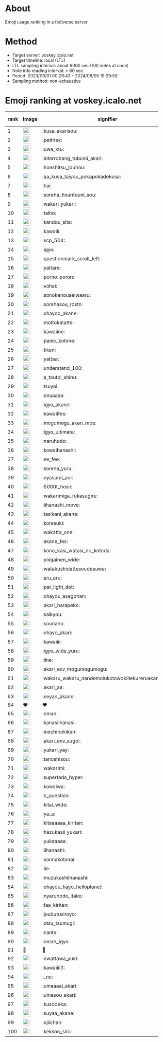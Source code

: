 # About
Emoji usage ranking in a fediverse server

# Method
- Target server: voskey.icalo.net
- Target timeline: local (LTL)
- LTL sampling interval: about 6060 sec (100 notes at once)
- Note info reading interval: > 60 sec
- Period: 2023/06/01 00:26:43 - 2024/08/05 19:39:50 
- Sampling method: non-exhaustive

# Emoji ranking at voskey.icalo.net

|rank|image|signifier|type|frequency score|
|----|----|----|----|----|
|1|<img height="24" src="https://voskey.icalo.net/emoji/kusa_akarisou.webp">|:kusa_akarisou:|custom|29861|
|2|<img height="24" src="https://voskey.icalo.net/emoji/petthex.webp">|:petthex:|custom|21622|
|3|<img height="24" src="https://voskey.icalo.net/emoji/uwa_xtu.webp">|:uwa_xtu:|custom|11894|
|4|<img height="24" src="https://voskey.icalo.net/emoji/interrobang_tubomi_akari.webp">|:interrobang_tubomi_akari:|custom|11554|
|5|<img height="24" src="https://voskey.icalo.net/emoji/honshitsu_jouhou.webp">|:honshitsu_jouhou:|custom|9062|
|6|<img height="24" src="https://voskey.icalo.net/emoji/aa_kusa_taiyou_pokapokadekusa.webp">|:aa_kusa_taiyou_pokapokadekusa:|custom|8755|
|7|<img height="24" src="https://voskey.icalo.net/emoji/hai.webp">|:hai:|custom|7900|
|8|<img height="24" src="https://voskey.icalo.net/emoji/soreha_hountouni_sou.webp">|:soreha_hountouni_sou:|custom|7031|
|9|<img height="24" src="https://voskey.icalo.net/emoji/wakari_yukari.webp">|:wakari_yukari:|custom|6772|
|10|<img height="24" src="https://voskey.icalo.net/emoji/taiho.webp">|:taiho:|custom|6668|
|11|<img height="24" src="https://voskey.icalo.net/emoji/kandou_sita.webp">|:kandou_sita:|custom|6056|
|12|<img height="24" src="https://voskey.icalo.net/emoji/kawaiii.webp">|:kawaiii:|custom|6054|
|13|<img height="24" src="https://voskey.icalo.net/emoji/scp_504.webp">|:scp_504:|custom|5711|
|14|<img height="24" src="https://voskey.icalo.net/emoji/igyo.webp">|:igyo:|custom|4479|
|15|<img height="24" src="https://voskey.icalo.net/emoji/questionmark_scroll_left.webp">|:questionmark_scroll_left:|custom|4454|
|16|<img height="24" src="https://voskey.icalo.net/emoji/yattare.webp">|:yattare:|custom|4436|
|17|<img height="24" src="https://voskey.icalo.net/emoji/porno_poron.webp">|:porno_poron:|custom|4361|
|18|<img height="24" src="https://voskey.icalo.net/emoji/vohai.webp">|:vohai:|custom|4146|
|19|<img height="24" src="https://voskey.icalo.net/emoji/sonokanouseiwaaru.webp">|:sonokanouseiwaaru:|custom|4116|
|20|<img height="24" src="https://voskey.icalo.net/emoji/sorehasou_rostn.webp">|:sorehasou_rostn:|custom|3957|
|21|<img height="24" src="https://voskey.icalo.net/emoji/ohayoo_akane.webp">|:ohayoo_akane:|custom|3943|
|22|<img height="24" src="https://voskey.icalo.net/emoji/mottokatatte.webp">|:mottokatatte:|custom|3703|
|23|<img height="24" src="https://voskey.icalo.net/emoji/kawaiine.webp">|:kawaiine:|custom|3619|
|24|<img height="24" src="https://voskey.icalo.net/emoji/panic_kotone.webp">|:panic_kotone:|custom|3612|
|25|<img height="24" src="https://voskey.icalo.net/emoji/tiken.webp">|:tiken:|custom|3588|
|26|<img height="24" src="https://voskey.icalo.net/emoji/yattaa.webp">|:yattaa:|custom|3588|
|27|<img height="24" src="https://voskey.icalo.net/emoji/understand_100.webp">|:understand_100:|custom|3540|
|28|<img height="24" src="https://voskey.icalo.net/emoji/a_toutoi_shinu.webp">|:a_toutoi_shinu:|custom|3286|
|29|<img height="24" src="https://voskey.icalo.net/emoji/tsuyoi.webp">|:tsuyoi:|custom|3241|
|30|<img height="24" src="https://voskey.icalo.net/emoji/onuaaaa.webp">|:onuaaaa:|custom|3049|
|31|<img height="24" src="https://voskey.icalo.net/emoji/igyo_akane.webp">|:igyo_akane:|custom|2981|
|32|<img height="24" src="https://voskey.icalo.net/emoji/kawaiifes.webp">|:kawaiifes:|custom|2833|
|33|<img height="24" src="https://voskey.icalo.net/emoji/mogumogu_akari_moe.webp">|:mogumogu_akari_moe:|custom|2831|
|34|<img height="24" src="https://voskey.icalo.net/emoji/igyo_ultimate.webp">|:igyo_ultimate:|custom|2785|
|35|<img height="24" src="https://voskey.icalo.net/emoji/naruhodo.webp">|:naruhodo:|custom|2777|
|36|<img height="24" src="https://voskey.icalo.net/emoji/kowaihanashi.webp">|:kowaihanashi:|custom|2700|
|37|<img height="24" src="https://voskey.icalo.net/emoji/ee_fee.webp">|:ee_fee:|custom|2555|
|38|<img height="24" src="https://voskey.icalo.net/emoji/sorena_yuru.webp">|:sorena_yuru:|custom|2553|
|39|<img height="24" src="https://voskey.icalo.net/emoji/oyasumi_aoi.webp">|:oyasumi_aoi:|custom|2505|
|40|<img height="24" src="https://voskey.icalo.net/emoji/5000t_hosii.webp">|:5000t_hosii:|custom|2469|
|41|<img height="24" src="https://voskey.icalo.net/emoji/wakarimiga_fukasugiru.webp">|:wakarimiga_fukasugiru:|custom|2423|
|42|<img height="24" src="https://voskey.icalo.net/emoji/iihanashi_move.webp">|:iihanashi_move:|custom|2373|
|43|<img height="24" src="https://voskey.icalo.net/emoji/tasikani_akane.webp">|:tasikani_akane:|custom|2180|
|44|<img height="24" src="https://voskey.icalo.net/emoji/koresuki.webp">|:koresuki:|custom|2154|
|45|<img height="24" src="https://voskey.icalo.net/emoji/wakatta_one.webp">|:wakatta_one:|custom|2154|
|46|<img height="24" src="https://voskey.icalo.net/emoji/akane_fes.webp">|:akane_fes:|custom|2145|
|47|<img height="24" src="https://voskey.icalo.net/emoji/kono_kasi_watasi_no_kotoda.webp">|:kono_kasi_watasi_no_kotoda:|custom|2144|
|48|<img height="24" src="https://voskey.icalo.net/emoji/yoigainen_wide.webp">|:yoigainen_wide:|custom|2132|
|49|<img height="24" src="https://voskey.icalo.net/emoji/watakushidattesoudesuwa.webp">|:watakushidattesoudesuwa:|custom|2104|
|50|<img height="24" src="https://voskey.icalo.net/emoji/aru_aru.webp">|:aru_aru:|custom|2102|
|51|<img height="24" src="https://voskey.icalo.net/emoji/pat_light_dot.webp">|:pat_light_dot:|custom|2051|
|52|<img height="24" src="https://voskey.icalo.net/emoji/ohayou_asagohan.webp">|:ohayou_asagohan:|custom|2001|
|53|<img height="24" src="https://voskey.icalo.net/emoji/akari_harapeko.webp">|:akari_harapeko:|custom|1991|
|54|<img height="24" src="https://voskey.icalo.net/emoji/saikyou.webp">|:saikyou:|custom|1952|
|55|<img height="24" src="https://voskey.icalo.net/emoji/sounano.webp">|:sounano:|custom|1938|
|56|<img height="24" src="https://voskey.icalo.net/emoji/ohayo_akari.webp">|:ohayo_akari:|custom|1920|
|57|<img height="24" src="https://voskey.icalo.net/emoji/kawaiiii.webp">|:kawaiiii:|custom|1895|
|58|<img height="24" src="https://voskey.icalo.net/emoji/igyo_wide_yuru.webp">|:igyo_wide_yuru:|custom|1865|
|59|<img height="24" src="https://voskey.icalo.net/emoji/iine.webp">|:iine:|custom|1809|
|60|<img height="24" src="https://voskey.icalo.net/emoji/akari_exv_mogumogumogu.webp">|:akari_exv_mogumogumogu:|custom|1794|
|61|<img height="24" src="https://voskey.icalo.net/emoji/wakaru_wakaru_nandemoiukotowokiitekureruakanetyan.webp">|:wakaru_wakaru_nandemoiukotowokiitekureruakanetyan:|custom|1793|
|62|<img height="24" src="https://voskey.icalo.net/emoji/akari_aa.webp">|:akari_aa:|custom|1706|
|63|<img height="24" src="https://voskey.icalo.net/emoji/eeyan_akane.webp">|:eeyan_akane:|custom|1695|
|64|❤|❤|unicode|1668|
|65|<img height="24" src="https://voskey.icalo.net/emoji/omae.webp">|:omae:|custom|1657|
|66|<img height="24" src="https://voskey.icalo.net/emoji/kanasiihanasi.webp">|:kanasiihanasi:|custom|1640|
|67|<img height="24" src="https://voskey.icalo.net/emoji/inochinokiken.webp">|:inochinokiken:|custom|1615|
|68|<img height="24" src="https://voskey.icalo.net/emoji/akari_exv_sugoi.webp">|:akari_exv_sugoi:|custom|1615|
|69|<img height="24" src="https://voskey.icalo.net/emoji/yukari_yay.webp">|:yukari_yay:|custom|1612|
|70|<img height="24" src="https://voskey.icalo.net/emoji/tanoshisou.webp">|:tanoshisou:|custom|1610|
|71|<img height="24" src="https://voskey.icalo.net/emoji/wakarimi.webp">|:wakarimi:|custom|1568|
|72|<img height="24" src="https://voskey.icalo.net/emoji/supertada_hyper.webp">|:supertada_hyper:|custom|1538|
|73|<img height="24" src="https://voskey.icalo.net/emoji/kowaiwa.webp">|:kowaiwa:|custom|1518|
|74|<img height="24" src="https://voskey.icalo.net/emoji/n_question.webp">|:n_question:|custom|1503|
|75|<img height="24" src="https://voskey.icalo.net/emoji/kitai_wide.webp">|:kitai_wide:|custom|1498|
|76|<img height="24" src="https://voskey.icalo.net/emoji/ya_a.webp">|:ya_a:|custom|1495|
|77|<img height="24" src="https://voskey.icalo.net/emoji/kitaaaaaa_kiritan.webp">|:kitaaaaaa_kiritan:|custom|1494|
|78|<img height="24" src="https://voskey.icalo.net/emoji/hazukasii_yukari.webp">|:hazukasii_yukari:|custom|1448|
|79|<img height="24" src="https://voskey.icalo.net/emoji/yukaaaaa.webp">|:yukaaaaa:|custom|1376|
|80|<img height="24" src="https://voskey.icalo.net/emoji/iihanashi.webp">|:iihanashi:|custom|1368|
|81|<img height="24" src="https://voskey.icalo.net/emoji/sonnakotonai.webp">|:sonnakotonai:|custom|1363|
|82|<img height="24" src="https://voskey.icalo.net/emoji/iie.webp">|:iie:|custom|1346|
|83|<img height="24" src="https://voskey.icalo.net/emoji/muzukashiihanashi.webp">|:muzukashiihanashi:|custom|1338|
|84|<img height="24" src="https://voskey.icalo.net/emoji/ohayou_hayo_helloplanet.webp">|:ohayou_hayo_helloplanet:|custom|1328|
|85|<img height="24" src="https://voskey.icalo.net/emoji/nyaruhodo_itako.webp">|:nyaruhodo_itako:|custom|1309|
|86|<img height="24" src="https://voskey.icalo.net/emoji/faa_kiritan.webp">|:faa_kiritan:|custom|1296|
|87|<img height="24" src="https://voskey.icalo.net/emoji/joubutusiroyo.webp">|:joubutusiroyo:|custom|1292|
|88|<img height="24" src="https://voskey.icalo.net/emoji/otsu_tsumugi.webp">|:otsu_tsumugi:|custom|1259|
|89|<img height="24" src="https://voskey.icalo.net/emoji/nante.webp">|:nante:|custom|1244|
|90|<img height="24" src="https://voskey.icalo.net/emoji/omae_igyo.webp">|:omae_igyo:|custom|1231|
|91|🤔|🤔|unicode|1221|
|92|<img height="24" src="https://voskey.icalo.net/emoji/owattawa_yuki.webp">|:owattawa_yuki:|custom|1220|
|93|<img height="24" src="https://voskey.icalo.net/emoji/kawaiiii3.webp">|:kawaiiii3:|custom|1220|
|94|<img height="24" src="https://voskey.icalo.net/emoji/_ne.webp">|:_ne:|custom|1190|
|95|<img height="24" src="https://voskey.icalo.net/emoji/umaaaai_akari.webp">|:umaaaai_akari:|custom|1177|
|96|<img height="24" src="https://voskey.icalo.net/emoji/umasou_akari.webp">|:umasou_akari:|custom|1175|
|97|<img height="24" src="https://voskey.icalo.net/emoji/kusodeka.webp">|:kusodeka:|custom|1163|
|98|<img height="24" src="https://voskey.icalo.net/emoji/suyaa_akane.webp">|:suyaa_akane:|custom|1162|
|99|<img height="24" src="https://voskey.icalo.net/emoji/ojiichan.webp">|:ojiichan:|custom|1160|
|100|<img height="24" src="https://voskey.icalo.net/emoji/kekkon_siro.webp">|:kekkon_siro:|custom|1159|
